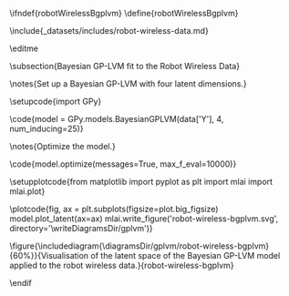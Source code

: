 \ifndef{robotWirelessBgplvm}
\define{robotWirelessBgplvm}


\include{_datasets/includes/robot-wireless-data.md}

\editme

\subsection{Bayesian GP-LVM fit to the Robot Wireless Data}



\notes{Set up a Bayesian GP-LVM with four latent dimensions.}

\setupcode{import GPy}

\code{model = GPy.models.BayesianGPLVM(data['Y'], 4, num_inducing=25)}

\notes{Optimize the model.}

\code{model.optimize(messages=True, max_f_eval=10000)}

\setupplotcode{from matplotlib import pyplot as plt
import mlai
import mlai.plot}

\plotcode{fig, ax = plt.subplots(figsize=plot.big_figsize)
model.plot_latent(ax=ax)
mlai.write_figure('robot-wireless-bgplvm.svg',
                  directory='\writeDiagramsDir/gplvm')}

\figure{\includediagram{\diagramsDir/gplvm/robot-wireless-bgplvm}{60%}}{Visualisation of the latent space of the Bayesian GP-LVM model applied to the robot wireless data.}{robot-wireless-bgplvm}


\endif
